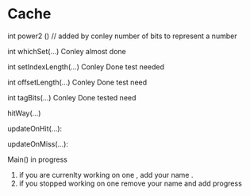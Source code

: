 # Cache
int power2 ()                  //  added by conley  number of bits to represent a number 

int whichSet(...)                Conley  almost done

int setIndexLength(...)           Conley Done    test needed

int offsetLength(...)             Conley Done  test need

int tagBits(...)                  Conley Done   tested need

hitWay(...)

updateOnHit(...):

updateOnMiss(...):

Main()                              in progress


1. if you are currenlty working on one , add your name .
2. if you stopped working on one remove your name and add progress 
